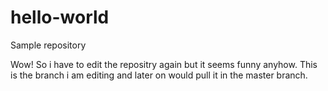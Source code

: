 # hello-world
Sample repository

Wow! So i have to edit the repositry again but it seems funny anyhow. This is the branch i am editing and later on would pull it in the master branch.
